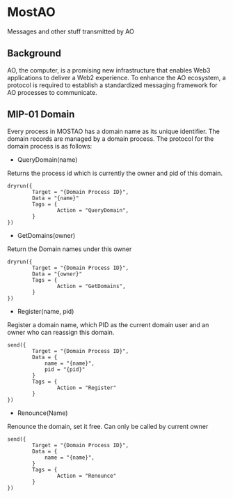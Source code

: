 # MostAO

Messages and other stuff transmitted by AO

## Background

AO, the computer, is a promising new infrastructure that enables Web3 applications to deliver a Web2 experience. To enhance the AO ecosystem, a protocol is required to establish a standardized messaging framework for AO processes to communicate.

## MIP-01 Domain

Every process in MOSTAO has a domain name as its unique identifier. The domain records are managed by a domain process. The protocol for the domain process is as follows:

- QueryDomain(name)

Returns the process id which is currently the owner and pid of this domain. 

```
dryrun({
		Target = "{Domain Process ID}",
		Data = "{name}"
		Tags = {
				Action = "QueryDomain",
		}
})
```

- GetDomains(owner)

Return the Domain names under this owner

```
dryrun({
		Target = "{Domain Process ID}",
		Data = "{owner}"
		Tags = {
				Action = "GetDomains",
		}
})
```

- Register(name, pid)

Register a domain name, which PID as the current domain user and an owner who can reassign this domain.

```
send({
		Target = "{Domain Process ID}",
		Data = {
			name = "{name}",
			pid = "{pid}"
		}
		Tags = {
				Action = "Register"
		}
})
```

- Renounce(Name)

Renounce the domain, set it free. Can only be called by current owner

```
send({
		Target = "{Domain Process ID}",
		Data = {
			name = "{name}",
		}
		Tags = {
				Action = "Renounce"
		}
})
```
